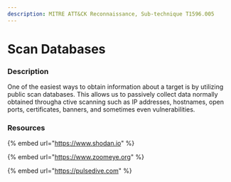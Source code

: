 ```yaml
---
description: MITRE ATT&CK Reconnaissance, Sub-technique T1596.005
---
```


# Scan Databases

### Description

One of the easiest ways to obtain information about a target is by utilizing public scan databases. This allows us to passively collect data normally obtained througha ctive scanning such as IP addresses, hostnames, open ports, certificates, banners, and sometimes even vulnerabilities.&#x20;

### Resources

{% embed url="https://www.shodan.io" %}

{% embed url="https://www.zoomeye.org" %}

{% embed url="https://pulsedive.com" %}
